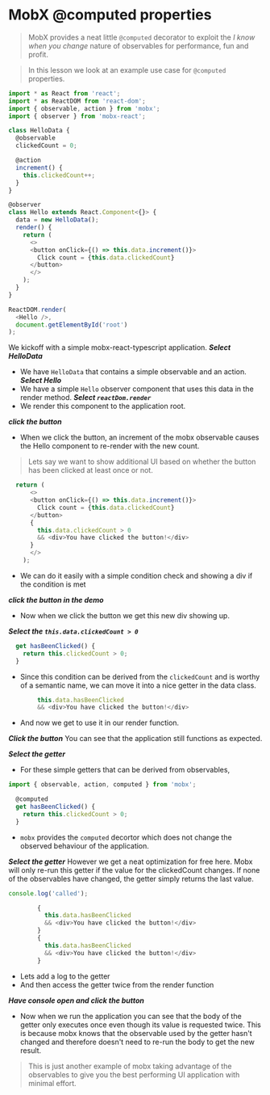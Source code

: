 # MobX @computed properties
> MobX provides a neat little `@computed` decorator to exploit the *I know when you change* nature of observables for performance, fun and profit. 

> In this lesson we look at an example use case for `@computed` properties.


```js
import * as React from 'react';
import * as ReactDOM from 'react-dom';
import { observable, action } from 'mobx';
import { observer } from 'mobx-react';

class HelloData {
  @observable 
  clickedCount = 0;

  @action
  increment() {
    this.clickedCount++;
  }
}

@observer
class Hello extends React.Component<{}> {
  data = new HelloData();
  render() {
    return (
      <>
      <button onClick={() => this.data.increment()}>
        Click count = {this.data.clickedCount}
      </button>
      </>
    );
  }
}

ReactDOM.render(
  <Hello />,
  document.getElementById('root')
);

```
We kickoff with a simple mobx-react-typescript application.
***Select HelloData***
* We have `HelloData` that contains a simple observable and an action.
***Select Hello***
* We have a simple `Hello` observer component that uses this data in the render method.
***Select `reactDom.render`***
* We render this component to the application root.

***click the button***
* When we click the button, an increment of the mobx observable causes the Hello component to re-render with the new count.

> Lets say we want to show additional UI based on whether the button has been clicked at least once or not. 

```js
  return (
      <>
      <button onClick={() => this.data.increment()}>
        Click count = {this.data.clickedCount}
      </button>
      {
        this.data.clickedCount > 0
        && <div>You have clicked the button!</div>
      }
      </>
    );
```
* We can do it easily with a simple condition check and showing a div if the condition is met

***click the button in the demo***
* Now when we click the button we get this new div showing up.

***Select the `this.data.clickedCount > 0`***

```js
  get hasBeenClicked() {
    return this.clickedCount > 0;
  }  
```
* Since this condition can be derived from the `clickedCount` and is worthy of a semantic name, we can move it into a nice getter in the data class.


```js
        this.data.hasBeenClicked
        && <div>You have clicked the button!</div>
```
* And now we get to use it in our render function. 


***Click the button***
You can see that the application still functions as expected.

***Select the getter***
* For these simple getters that can be derived from observables, 

```js
import { observable, action, computed } from 'mobx';
```

```js
  @computed
  get hasBeenClicked() {
    return this.clickedCount > 0;
  }
```
* `mobx` provides the `computed` decortor which does not change the observed behaviour of the application.

***Select the getter***
However we get a neat optimization for free here. Mobx will only re-run this getter if the value for the clickedCount changes. If none of the observables have changed, the getter simply returns the last value.

```ts
console.log('called');
```

```ts
        {
          this.data.hasBeenClicked
          && <div>You have clicked the button!</div>
        }
        {
          this.data.hasBeenClicked
          && <div>You have clicked the button!</div>
        }
```

* Lets add a log to the getter
* And then access the getter twice from the render function 

***Have console open and click the button***
* Now when we run the application you can see that the body of the getter only executes once even though its value is requested twice. This is because mobx knows that the observable used by the getter hasn't changed and therefore doesn't need to re-run the body to get the new result. 

> This is just another example of mobx taking advantage of the observables to give you the best performing UI application with minimal effort.
